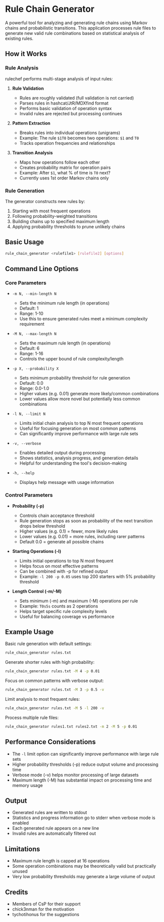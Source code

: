 # Rule Chain Generator

A powerful tool for analyzing and generating rule chains using Markov chains and probabilistic transitions. This application processes rule files to generate new valid rule combinations based on statistical analysis of existing rules.

## How it Works

### Rule Analysis
rulechef performs multi-stage analysis of input rules:

1. **Rule Validation**
   - Rules are roughly validated (full validation is not carried)
   - Parses rules in hashcat/JtR/MDXfind format
   - Performs basic validation of operation syntax
   - Invalid rules are rejected but processing continues
   
3. **Pattern Extraction**
   - Breaks rules into individual operations (unigrams)
   - Example: The rule `$1T0` becomes two operations: `$1` and `T0`
   - Tracks operation frequencies and relationships

4. **Transition Analysis** 
   - Maps how operations follow each other
   - Creates probability matrix for operation pairs
   - Example: After `$1`, what % of time is `T0` next?
   - Currently uses 1st order Markov chains only

### Rule Generation

The generator constructs new rules by:

1. Starting with most frequent operations
2. Following probability-weighted transitions
3. Building chains up to specified maximum length
4. Applying probability thresholds to prune unlikely chains


## Basic Usage

```bash
rule_chain_generator <rulefile1> [rulefile2] [options]
```

## Command Line Options

### Core Parameters

* `-m N, --min-length N`
  - Sets the minimum rule length (in operations)
  - Default: 1
  - Range: 1-10
  - Use this to ensure generated rules meet a minimum complexity requirement

* `-M N, --max-length N`  
  - Sets the maximum rule length (in operations)
  - Default: 6
  - Range: 1-16
  - Controls the upper bound of rule complexity/length

* `-p X, --probability X`
  - Sets minimum probability threshold for rule generation
  - Default: 0.0
  - Range: 0.0-1.0 
  - Higher values (e.g. 0.01) generate more likely/common combinations
  - Lower values allow more novel but potentially less common combinations

* `-l N, --limit N`
  - Limits initial chain analysis to top N most frequent operations
  - Useful for focusing generation on most common patterns
  - Can significantly improve performance with large rule sets

* `-v, --verbose`
  - Enables detailed output during processing
  - Shows statistics, analysis progress, and generation details
  - Helpful for understanding the tool's decision-making

* `-h, --help`
  - Displays help message with usage information

### Control Parameters

- **Probability (-p)**
  - Controls chain acceptance threshold
  - Rule generation stops as soon as probability of the next transition drops below threshold
  - Higher values (e.g. 0.1) = fewer, more likely rules
  - Lower values (e.g. 0.01) = more rules, including rarer patterns
  - Default 0.0 = generate all possible chains

- **Starting Operations (-l)**
  - Limits initial operations to top N most frequent
  - Helps focus on most effective patterns
  - Can be combined with -p for refined output
  - Example: `-l 200 -p 0.05` uses top 200 starters with 5% probability threshold

- **Length Control (-m/-M)**
  - Sets minimum (-m) and maximum (-M) operations per rule
  - Example: `T0s5s` counts as 2 operations
  - Helps target specific rule complexity levels
  - Useful for balancing coverage vs performance

## Example Usage

Basic rule generation with default settings:
```bash
rule_chain_generator rules.txt
```

Generate shorter rules with high probability:
```bash
rule_chain_generator rules.txt -M 4 -p 0.01
```

Focus on common patterns with verbose output:
```bash
rule_chain_generator rules.txt -M 3 -p 0.5 -v
```

Limit analysis to most frequent rules:
```bash 
rule_chain_generator rules.txt -M 5 -l 200 -v
```

Process multiple rule files:
```bash
rule_chain_generator rules1.txt rules2.txt -m 2 -M 5 -p 0.01
```

## Performance Considerations

- The `-l` limit option can significantly improve performance with large rule sets
- Higher probability thresholds (-p) reduce output volume and processing time
- Verbose mode (-v) helps monitor processing of large datasets
- Maximum length (-M) has substantial impact on processing time and memory usage

## Output

- Generated rules are written to stdout
- Statistics and progress information go to stderr when verbose mode is enabled
- Each generated rule appears on a new line
- Invalid rules are automatically filtered out

## Limitations

- Maximum rule length is capped at 16 operations
- Some operation combinations may be theoretically valid but practically unused
- Very low probability thresholds may generate a large volume of output

## Credits

* Members of CsP for their support
* chick3nman for the motivation
* tychotihonus for the suggestions
